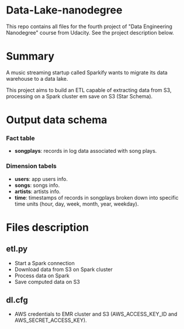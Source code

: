 # Data-Lake-nanodegree

This repo contains all files for the fourth project of "Data Engineering Nanodegree" course from Udacity. See the project description below.

# Summary

A music streaming startup called Sparkify wants to migrate its data warehouse to a data lake.

This project aims to build an ETL capable of extracting data from S3, processing on a Spark cluster em save on S3 (Star Schema).

# Output data schema

### Fact table

* **songplays**: records in log data associated with song plays.

### Dimension tabels

* **users**: app users info.
* **songs**: songs info.
* **artists**: artists info.
* **time**: timestamps of records in songplays broken down into specific time units (hour, day, week, month, year, weekday).

# Files description

## etl.py

* Start a Spark connection
* Download data from S3 on Spark cluster
* Process data on Spark
* Save computed data on S3

## dl.cfg

* AWS credentials to EMR cluster and S3 (AWS_ACCESS_KEY_ID and AWS_SECRET_ACCESS_KEY).